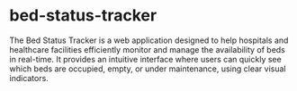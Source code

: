 # bed-status-tracker
The Bed Status Tracker is a web application designed to help hospitals and healthcare facilities efficiently monitor and manage the availability of beds in real-time. It provides an intuitive interface where users can quickly see which beds are occupied, empty, or under maintenance, using clear visual indicators. 
